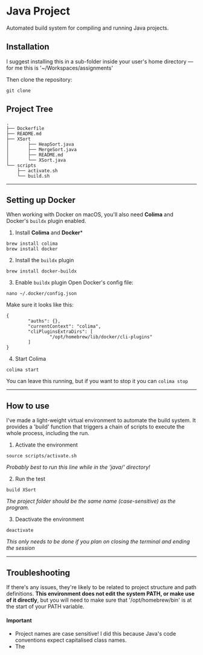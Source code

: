# Java Project
Automated build system for compiling and running Java projects.

## Installation
I suggest installing this in a sub-folder inside your user's home directory — for me this is '~/Workspaces/assignments'

Then clone the repository:
```
git clone 
```


## Project Tree
```
.
├── Dockerfile
├── README.md
├── XSort
│       ├── HeapSort.java
│       ├── MergeSort.java
│       ├── README.md
│       └── XSort.java
└── scripts
    ├── activate.sh
    └── build.sh
```

---
## Setting up Docker
When working with Docker on macOS, you'll also need **Colima** and Docker's `buildx` plugin enabled.


1. Install **Colima** and **Docker***
```
brew install colima
brew install docker
```

2. Install the `buildx` plugin
```
brew install docker-buildx
```

3. Enable `buildx` plugin
Open Docker's config file:
```
nano ~/.docker/config.json
```
Make sure it looks like this:
```
{
        "auths": {},
        "currentContext": "colima",
        "cliPluginsExtraDirs": [
                "/opt/homebrew/lib/docker/cli-plugins"
        ]
}
```

4. Start Colima
```
colima start
```
You can leave this running, but if you want to stop it you can `colima stop`


---
## How to use
I've made a light-weight virtual environment to automate the build system. It provides a 'build' function that triggers a chain of scripts to execute the whole process, including the run.

1. Activate the environment
```
source scripts/activate.sh
```
*Probably best to run this line while in the 'java/' directory!*

2. Run the test
```
build XSort
```
*The project folder should be the same name (case-sensitive) as the program.*

3. Deactivate the environment
```
deactivate
```
*This only needs to be done if you plan on closing the terminal and ending the session*


---
## Troubleshooting
If there's any issues, they're likely to be related to project structure and path definitions. **This environment does not edit the system PATH, or make use of it directly**, but you will need to make sure that '/opt/homebrew/bin' is at the start of your PATH variable.

#### Important
- Project names are case sensitive! I did this because Java's code conventions expect capitalised class names.
- The 


